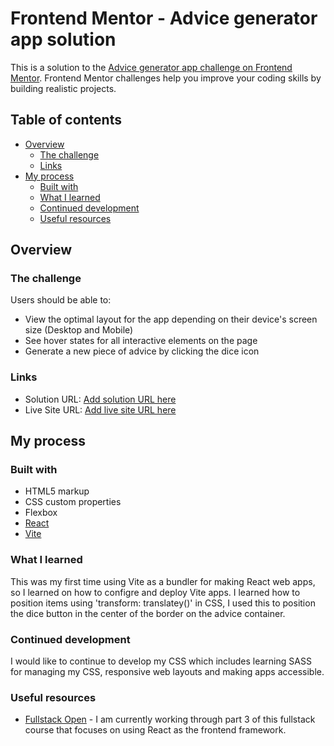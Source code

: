 # Frontend Mentor - Advice generator app solution

This is a solution to the [Advice generator app challenge on Frontend Mentor](https://www.frontendmentor.io/challenges/advice-generator-app-QdUG-13db). Frontend Mentor challenges help you improve your coding skills by building realistic projects.

## Table of contents

- [Overview](#overview)
  - [The challenge](#the-challenge)
  - [Links](#links)
- [My process](#my-process)
  - [Built with](#built-with)
  - [What I learned](#what-i-learned)
  - [Continued development](#continued-development)
  - [Useful resources](#useful-resources)

## Overview

### The challenge

Users should be able to:

- View the optimal layout for the app depending on their device's screen size (Desktop and Mobile)
- See hover states for all interactive elements on the page
- Generate a new piece of advice by clicking the dice icon

### Links

- Solution URL: [Add solution URL here](https://your-solution-url.com)
- Live Site URL: [Add live site URL here](https://your-live-site-url.com)

## My process

### Built with

- HTML5 markup
- CSS custom properties
- Flexbox
- [React](https://reactjs.org/) 
- [Vite](https://vitejs.dev/)

### What I learned

This was my first time using Vite as a bundler for making React web apps, so I learned on how to configre and deploy Vite apps. I learned how to position items using 'transform: translatey()' in CSS, I used this to position the dice button in the center of the border on the advice container.  

### Continued development

I would like to continue to develop my CSS which includes learning SASS for managing my CSS, responsive web layouts and making apps accessible. 


### Useful resources

- [Fullstack Open](https://fullstackopen.com/en/) - I am currently working through part 3 of this fullstack course that focuses on using React as the frontend framework.


